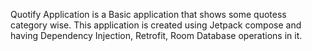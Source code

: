 Quotify Application is a Basic application that shows some quotess category wise. This application is created using Jetpack compose and having Dependency Injection, Retrofit, Room Database operations in it.
